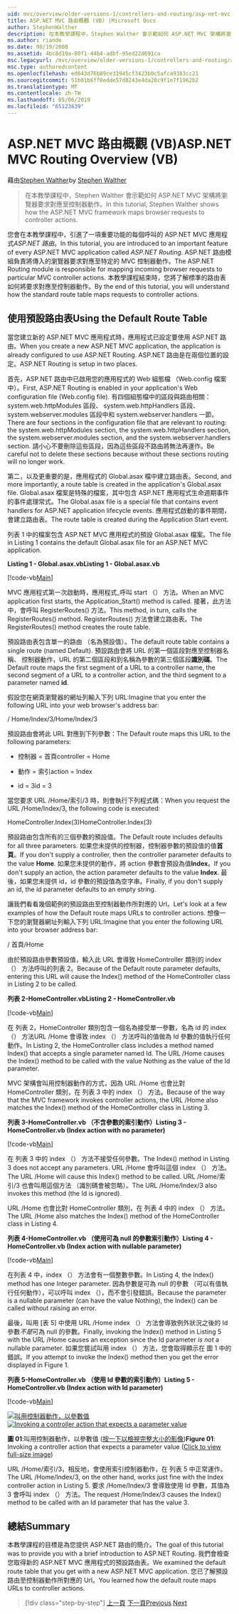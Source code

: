 ```yaml
---
uid: mvc/overview/older-versions-1/controllers-and-routing/asp-net-mvc-routing-overview-vb
title: ASP.NET MVC 路由概觀 (VB) |Microsoft Docs
author: StephenWalther
description: 在本教學課程中，Stephen Walther 會示範如何 ASP.NET MVC 架構將瀏覽器要求對應至控制器動作。
ms.author: riande
ms.date: 08/19/2008
ms.assetid: 4bc8d19a-80f1-44b4-adbf-95ed22d691ca
msc.legacyurl: /mvc/overview/older-versions-1/controllers-and-routing/asp-net-mvc-routing-overview-vb
msc.type: authoredcontent
ms.openlocfilehash: ed043d76b89ce31945cf3423b0c5afca9383cc21
ms.sourcegitcommit: 51b01b6ff8edde57d8243e4da28c9f1e7f1962b2
ms.translationtype: MT
ms.contentlocale: zh-TW
ms.lasthandoff: 05/06/2019
ms.locfileid: "65123639"
---
```

# <a name="aspnet-mvc-routing-overview-vb"></a><span data-ttu-id="53007-103">ASP.NET MVC 路由概觀 (VB)</span><span class="sxs-lookup"><span data-stu-id="53007-103">ASP.NET MVC Routing Overview (VB)</span></span>

<span data-ttu-id="53007-104">藉由[Stephen Walther](https://github.com/StephenWalther)</span><span class="sxs-lookup"><span data-stu-id="53007-104">by [Stephen Walther](https://github.com/StephenWalther)</span></span>

> <span data-ttu-id="53007-105">在本教學課程中，Stephen Walther 會示範如何 ASP.NET MVC 架構將瀏覽器要求對應至控制器動作。</span><span class="sxs-lookup"><span data-stu-id="53007-105">In this tutorial, Stephen Walther shows how the ASP.NET MVC framework maps browser requests to controller actions.</span></span>

<span data-ttu-id="53007-106">您會在本教學課程中，引進了一項重要功能的每個呼叫的 ASP.NET MVC 應用程式*ASP.NET 路由*。</span><span class="sxs-lookup"><span data-stu-id="53007-106">In this tutorial, you are introduced to an important feature of every ASP.NET MVC application called *ASP.NET Routing*.</span></span> <span data-ttu-id="53007-107">ASP.NET 路由模組負責將傳入的瀏覽器要求對應至特定的 MVC 控制器動作。</span><span class="sxs-lookup"><span data-stu-id="53007-107">The ASP.NET Routing module is responsible for mapping incoming browser requests to particular MVC controller actions.</span></span> <span data-ttu-id="53007-108">本教學課程結束時，您將了解標準的路由表如何將要求對應至控制器動作。</span><span class="sxs-lookup"><span data-stu-id="53007-108">By the end of this tutorial, you will understand how the standard route table maps requests to controller actions.</span></span>

## <a name="using-the-default-route-table"></a><span data-ttu-id="53007-109">使用預設路由表</span><span class="sxs-lookup"><span data-stu-id="53007-109">Using the Default Route Table</span></span>

<span data-ttu-id="53007-110">當您建立新的 ASP.NET MVC 應用程式時，應用程式已設定要使用 ASP.NET 路由。</span><span class="sxs-lookup"><span data-stu-id="53007-110">When you create a new ASP.NET MVC application, the application is already configured to use ASP.NET Routing.</span></span> <span data-ttu-id="53007-111">ASP.NET 路由是在兩個位置的設定。</span><span class="sxs-lookup"><span data-stu-id="53007-111">ASP.NET Routing is setup in two places.</span></span>

<span data-ttu-id="53007-112">首先，ASP.NET 路由中已啟用您的應用程式的 Web 組態檔 （Web.config 檔案中）。</span><span class="sxs-lookup"><span data-stu-id="53007-112">First, ASP.NET Routing is enabled in your application's Web configuration file (Web.config file).</span></span> <span data-ttu-id="53007-113">有四個組態檔中的區段與路由相關： system.web.httpModules 區段、 system.web.httpHandlers 區段、 system.webserver.modules 區段中和 system.webserver.handlers 一節。</span><span class="sxs-lookup"><span data-stu-id="53007-113">There are four sections in the configuration file that are relevant to routing: the system.web.httpModules section, the system.web.httpHandlers section, the system.webserver.modules section, and the system.webserver.handlers section.</span></span> <span data-ttu-id="53007-114">請小心不要刪除這些區段，因為這些區段不路由將無法再運作。</span><span class="sxs-lookup"><span data-stu-id="53007-114">Be careful not to delete these sections because without these sections routing will no longer work.</span></span>

<span data-ttu-id="53007-115">第二，以及更重要的是，應用程式的 Global.asax 檔中建立路由表。</span><span class="sxs-lookup"><span data-stu-id="53007-115">Second, and more importantly, a route table is created in the application's Global.asax file.</span></span> <span data-ttu-id="53007-116">Global.asax 檔案是特殊的檔案，其中包含 ASP.NET 應用程式生命週期事件的事件處理常式。</span><span class="sxs-lookup"><span data-stu-id="53007-116">The Global.asax file is a special file that contains event handlers for ASP.NET application lifecycle events.</span></span> <span data-ttu-id="53007-117">應用程式啟動的事件期間，會建立路由表。</span><span class="sxs-lookup"><span data-stu-id="53007-117">The route table is created during the Application Start event.</span></span>

<span data-ttu-id="53007-118">列表 1 中的檔案包含 ASP.NET MVC 應用程式的預設 Global.asax 檔案。</span><span class="sxs-lookup"><span data-stu-id="53007-118">The file in Listing 1 contains the default Global.asax file for an ASP.NET MVC application.</span></span>

<span data-ttu-id="53007-119">**Listing 1 - Global.asax.vb**</span><span class="sxs-lookup"><span data-stu-id="53007-119">**Listing 1 - Global.asax.vb**</span></span>

[!code-vb[Main](asp-net-mvc-routing-overview-vb/samples/sample1.vb)]

<span data-ttu-id="53007-120">MVC 應用程式第一次啟動時，應用程式\_呼叫 start （） 方法。</span><span class="sxs-lookup"><span data-stu-id="53007-120">When an MVC application first starts, the Application\_Start() method is called.</span></span> <span data-ttu-id="53007-121">接著，此方法中，會呼叫 RegisterRoutes() 方法。</span><span class="sxs-lookup"><span data-stu-id="53007-121">This method, in turn, calls the RegisterRoutes() method.</span></span> <span data-ttu-id="53007-122">RegisterRoutes() 方法會建立路由表。</span><span class="sxs-lookup"><span data-stu-id="53007-122">The RegisterRoutes() method creates the route table.</span></span>

<span data-ttu-id="53007-123">預設路由表包含單一的路由 （名為預設值）。</span><span class="sxs-lookup"><span data-stu-id="53007-123">The default route table contains a single route (named Default).</span></span> <span data-ttu-id="53007-124">預設路由會將 URL 的第一個區段對應至控制器名稱、 控制器動作，URL 的第二個區段和到名稱為參數的第三個區段**識別碼**。</span><span class="sxs-lookup"><span data-stu-id="53007-124">The Default route maps the first segment of a URL to a controller name, the second segment of a URL to a controller action, and the third segment to a parameter named **id**.</span></span>

<span data-ttu-id="53007-125">假設您在網頁瀏覽器的網址列輸入下列 URL:</span><span class="sxs-lookup"><span data-stu-id="53007-125">Imagine that you enter the following URL into your web browser's address bar:</span></span>

<span data-ttu-id="53007-126">/ Home/Index/3</span><span class="sxs-lookup"><span data-stu-id="53007-126">/Home/Index/3</span></span>

<span data-ttu-id="53007-127">預設路由會將此 URL 對應到下列參數：</span><span class="sxs-lookup"><span data-stu-id="53007-127">The Default route maps this URL to the following parameters:</span></span>

- <span data-ttu-id="53007-128">控制器 = 首頁</span><span class="sxs-lookup"><span data-stu-id="53007-128">controller = Home</span></span>

- <span data-ttu-id="53007-129">動作 = 索引</span><span class="sxs-lookup"><span data-stu-id="53007-129">action = Index</span></span>

- <span data-ttu-id="53007-130">id = 3</span><span class="sxs-lookup"><span data-stu-id="53007-130">id = 3</span></span>

<span data-ttu-id="53007-131">當您要求 URL /Home/索引/3 時，則會執行下列程式碼：</span><span class="sxs-lookup"><span data-stu-id="53007-131">When you request the URL /Home/Index/3, the following code is executed:</span></span>

<span data-ttu-id="53007-132">HomeController.Index(3)</span><span class="sxs-lookup"><span data-stu-id="53007-132">HomeController.Index(3)</span></span>

<span data-ttu-id="53007-133">預設路由包含所有的三個參數的預設值。</span><span class="sxs-lookup"><span data-stu-id="53007-133">The Default route includes defaults for all three parameters.</span></span> <span data-ttu-id="53007-134">如果您未提供的控制器，控制器參數的預設值的值**首頁**。</span><span class="sxs-lookup"><span data-stu-id="53007-134">If you don't supply a controller, then the controller parameter defaults to the value **Home**.</span></span> <span data-ttu-id="53007-135">如果您未提供的動作，將 action 參數會預設為值**Index**。</span><span class="sxs-lookup"><span data-stu-id="53007-135">If you don't supply an action, the action parameter defaults to the value **Index**.</span></span> <span data-ttu-id="53007-136">最後，如果您未提供 id，id 參數的預設值為空字串。</span><span class="sxs-lookup"><span data-stu-id="53007-136">Finally, if you don't supply an id, the id parameter defaults to an empty string.</span></span>

<span data-ttu-id="53007-137">讓我們看看幾個範例的預設路由至控制器動作所對應的 Url。</span><span class="sxs-lookup"><span data-stu-id="53007-137">Let's look at a few examples of how the Default route maps URLs to controller actions.</span></span> <span data-ttu-id="53007-138">想像一下您的瀏覽器網址列輸入下列 URL:</span><span class="sxs-lookup"><span data-stu-id="53007-138">Imagine that you enter the following URL into your browser address bar:</span></span>

<span data-ttu-id="53007-139">/ 首頁</span><span class="sxs-lookup"><span data-stu-id="53007-139">/Home</span></span>

<span data-ttu-id="53007-140">由於預設路由參數預設值，輸入此 URL 會導致 HomeController 類別的 index （） 方法呼叫的列表 2。</span><span class="sxs-lookup"><span data-stu-id="53007-140">Because of the Default route parameter defaults, entering this URL will cause the Index() method of the HomeController class in Listing 2 to be called.</span></span>

<span data-ttu-id="53007-141">**列表 2-HomeController.vb**</span><span class="sxs-lookup"><span data-stu-id="53007-141">**Listing 2 - HomeController.vb**</span></span>

[!code-vb[Main](asp-net-mvc-routing-overview-vb/samples/sample2.vb)]

<span data-ttu-id="53007-142">在 列表 2，HomeController 類別包含一個名為接受單一參數，名為 id 的 index （） 方法URL /Home 會導致 index （） 方法呼叫的值做為 Id 參數的值執行任何動作。</span><span class="sxs-lookup"><span data-stu-id="53007-142">In Listing 2, the HomeController class includes a method named Index() that accepts a single parameter named Id. The URL /Home causes the Index() method to be called with the value Nothing as the value of the Id parameter.</span></span>

<span data-ttu-id="53007-143">MVC 架構會叫用控制器動作的方式，因為 URL /Home 也會比對 HomeController 類別，在 列表 3 中的 index （） 方法。</span><span class="sxs-lookup"><span data-stu-id="53007-143">Because of the way that the MVC framework invokes controller actions, the URL /Home also matches the Index() method of the HomeController class in Listing 3.</span></span>

<span data-ttu-id="53007-144">**列表 3-HomeController.vb （不含參數的索引動作）**</span><span class="sxs-lookup"><span data-stu-id="53007-144">**Listing 3 - HomeController.vb (Index action with no parameter)**</span></span>

[!code-vb[Main](asp-net-mvc-routing-overview-vb/samples/sample3.vb)]

<span data-ttu-id="53007-145">在 列表 3 中的 index （） 方法不接受任何參數。</span><span class="sxs-lookup"><span data-stu-id="53007-145">The Index() method in Listing 3 does not accept any parameters.</span></span> <span data-ttu-id="53007-146">URL /Home 會呼叫這個 index （） 方法。</span><span class="sxs-lookup"><span data-stu-id="53007-146">The URL /Home will cause this Index() method to be called.</span></span> <span data-ttu-id="53007-147">URL /Home/索引/3 也會叫用這個方法 （識別碼會被忽略）。</span><span class="sxs-lookup"><span data-stu-id="53007-147">The URL /Home/Index/3 also invokes this method (the Id is ignored).</span></span>

<span data-ttu-id="53007-148">URL /Home 也會比對 HomeController 類別，在 列表 4 中的 index （） 方法。</span><span class="sxs-lookup"><span data-stu-id="53007-148">The URL /Home also matches the Index() method of the HomeController class in Listing 4.</span></span>

<span data-ttu-id="53007-149">**列表 4-HomeController.vb （使用可為 null 的參數索引動作）**</span><span class="sxs-lookup"><span data-stu-id="53007-149">**Listing 4 - HomeController.vb (Index action with nullable parameter)**</span></span>

[!code-vb[Main](asp-net-mvc-routing-overview-vb/samples/sample4.vb)]

<span data-ttu-id="53007-150">在列表 4 中，index （） 方法會有一個整數參數。</span><span class="sxs-lookup"><span data-stu-id="53007-150">In Listing 4, the Index() method has one Integer parameter.</span></span> <span data-ttu-id="53007-151">因為參數是可為 null 的參數 （可以有值執行任何動作），可以呼叫 index （），而不會引發錯誤。</span><span class="sxs-lookup"><span data-stu-id="53007-151">Because the parameter is a nullable parameter (can have the value Nothing), the Index() can be called without raising an error.</span></span>

<span data-ttu-id="53007-152">最後，叫用 [表 5] 中使用 URL /Home index （） 方法會導致例外狀況之後的 Id 參數*不是*可為 null 的參數。</span><span class="sxs-lookup"><span data-stu-id="53007-152">Finally, invoking the Index() method in Listing 5 with the URL /Home causes an exception since the Id parameter *is not* a nullable parameter.</span></span> <span data-ttu-id="53007-153">如果您嘗試叫用 index （） 方法，您會取得顯示在 圖 1 中的錯誤。</span><span class="sxs-lookup"><span data-stu-id="53007-153">If you attempt to invoke the Index() method then you get the error displayed in Figure 1.</span></span>

<span data-ttu-id="53007-154">**列表 5-HomeController.vb （使用 Id 參數的索引動作）**</span><span class="sxs-lookup"><span data-stu-id="53007-154">**Listing 5 - HomeController.vb (Index action with Id parameter)**</span></span>

[!code-vb[Main](asp-net-mvc-routing-overview-vb/samples/sample5.vb)]

<span data-ttu-id="53007-155">[![叫用控制器動作，以參數值](asp-net-mvc-routing-overview-vb/_static/image1.jpg)](asp-net-mvc-routing-overview-vb/_static/image1.png)</span><span class="sxs-lookup"><span data-stu-id="53007-155">[![Invoking a controller action that expects a parameter value](asp-net-mvc-routing-overview-vb/_static/image1.jpg)](asp-net-mvc-routing-overview-vb/_static/image1.png)</span></span>

<span data-ttu-id="53007-156">**圖 01**:叫用控制器動作，以參數值 ([按一下以檢視完整大小的影像](asp-net-mvc-routing-overview-vb/_static/image2.png))</span><span class="sxs-lookup"><span data-stu-id="53007-156">**Figure 01**: Invoking a controller action that expects a parameter value ([Click to view full-size image](asp-net-mvc-routing-overview-vb/_static/image2.png))</span></span>

<span data-ttu-id="53007-157">URL /Home/索引/3，相反地，會使用索引控制器動作，在 列表 5 中正常運作。</span><span class="sxs-lookup"><span data-stu-id="53007-157">The URL /Home/Index/3, on the other hand, works just fine with the Index controller action in Listing 5.</span></span> <span data-ttu-id="53007-158">要求 /Home/Index/3 會導致使用 Id 參數，其值為 3 會呼叫 index （） 方法。</span><span class="sxs-lookup"><span data-stu-id="53007-158">The request /Home/Index/3 causes the Index() method to be called with an Id parameter that has the value 3.</span></span>

## <a name="summary"></a><span data-ttu-id="53007-159">總結</span><span class="sxs-lookup"><span data-stu-id="53007-159">Summary</span></span>

<span data-ttu-id="53007-160">本教學課程的目標是為您提供 ASP.NET 路由的簡介。</span><span class="sxs-lookup"><span data-stu-id="53007-160">The goal of this tutorial was to provide you with a brief introduction to ASP.NET Routing.</span></span> <span data-ttu-id="53007-161">我們會檢查您取得新的 ASP.NET MVC 應用程式的預設路由表。</span><span class="sxs-lookup"><span data-stu-id="53007-161">We examined the default route table that you get with a new ASP.NET MVC application.</span></span> <span data-ttu-id="53007-162">您已了解預設路由至控制器動作所對應的 Url。</span><span class="sxs-lookup"><span data-stu-id="53007-162">You learned how the default route maps URLs to controller actions.</span></span>

> [!div class="step-by-step"]
> <span data-ttu-id="53007-163">[上一頁](creating-an-action-cs.md)
> [下一頁](understanding-action-filters-vb.md)</span><span class="sxs-lookup"><span data-stu-id="53007-163">[Previous](creating-an-action-cs.md)
[Next](understanding-action-filters-vb.md)</span></span>
